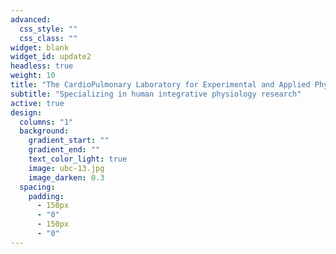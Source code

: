 ```yaml
---
advanced:
  css_style: ""
  css_class: ""
widget: blank
widget_id: update2
headless: true
weight: 10
title: "The CardioPulmonary Laboratory for Experimental and Applied Physiology"
subtitle: "Specializing in human integrative physiology research"
active: true
design:
  columns: "1"
  background:
    gradient_start: ""
    gradient_end: ""
    text_color_light: true
    image: ubc-13.jpg
    image_darken: 0.3
  spacing:
    padding:
      - 150px
      - "0"
      - 150px
      - "0"
---
```

